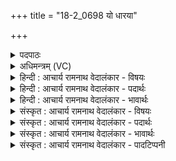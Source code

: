 +++
title = "18-2_0698 यो धारया"

+++
<details><summary>पदपाठः</summary>

यः। धा꣡र꣢꣯या। पा꣣वक꣡या꣢। प꣣रिप्रस्य꣡न्द꣢ते। प꣣रि। प्रस्य꣡न्द꣢ते। सु꣣तः꣢। इ꣡न्दुः꣢꣯। अ꣡श्वः꣢꣯। न। कृ꣡त्व्यः꣢꣯। ६९८।
</details>

<details><summary>अधिमन्त्रम् (VC)</summary>

- पवमानः सोमः
- अन्धीगुः श्यावाश्विः
- गायत्री
- षड्जः
</details>

<details><summary>हिन्दी : आचार्य रामनाथ वेदालंकार - विषयः</summary>

अगले मन्त्र में ज्ञान,कर्म और उपासना से मिलनेवाले आनन्द का वर्णन है।
</details>

<details><summary>हिन्दी : आचार्य रामनाथ वेदालंकार - पदार्थः</summary>

पदार्थान्वयभाषाः -  (सुतः) उत्पन्न किया गया (यः) जो (पावकया) पवित्र करनेवाली (धारया) धारा के साथ (परिप्रस्यन्दते) चारों ओर बहता है, वह (इन्दुः) ज्ञान, कर्म और उपासना से मिलनेवाला आनन्द (कृत्व्यः) संग्राम में कुशल (अश्वः न) घोड़े के समान (कृत्व्यः) कृतार्थ करनेवाला होता है ॥२॥ इस मन्त्र में श्लिष्टोपमालङ्कार है ॥२॥
</details>

<details><summary>हिन्दी : आचार्य रामनाथ वेदालंकार - भावार्थः</summary>

भावार्थभाषाः -  वे लोग धन्य हैं, जो ज्ञान, कर्म और उपासना से प्राप्त होनेवाले अगाध आनन्द का अनुभव करते हैं ॥२॥
</details>

<details><summary>संस्कृत : आचार्य रामनाथ वेदालंकार - विषयः</summary>

अथ ज्ञानकर्मोपासनाजन्यमानन्दं वर्णयति।
</details>

<details><summary>संस्कृत : आचार्य रामनाथ वेदालंकार - पदार्थः</summary>

पदार्थान्वयभाषाः -  (सुतः) निष्पादितः (यः) यः (पावकया) पवित्रतादायिन्या (धारया) प्रवाहसन्तत्या (परिप्रस्यन्दते) सर्वतः प्रवहति, सः (इन्दुः) ज्ञानकर्मोपासनाजन्यः आनन्दः (कृत्व्यः) संग्रामकर्मणि कुशलः (अश्वः न) तुरगः इव (कृत्व्यः२) कृतार्थयिता भवति। [कृत्वी इति कर्मनाम, निघं० २।१, तत्र साधुः कृत्व्यः। साध्वर्थे यत्।] ॥२॥ अत्र श्लिष्टोपमालङ्कारः ॥२॥
</details>

<details><summary>संस्कृत : आचार्य रामनाथ वेदालंकार - भावार्थः</summary>

भावार्थभाषाः -  धन्याः खलु ते ये ज्ञानकर्मोपासनाजन्यं प्रचुरमानन्दमनुभवन्ति ॥२॥
</details>

<details><summary>संस्कृत : आचार्य रामनाथ वेदालंकार - पादटिप्पनी</summary>

टिप्पणी:   १. ऋ० ९।१०१।२ २. कृत्व्यः कृतिमान् वेगवानित्यर्थः—इति वि०। कर्मणि साधुः—इति सा०। कृत्व्यान् कर्मसु साधून्—इति ऋ० १।१२१।७ भाष्ये द०।
</details>